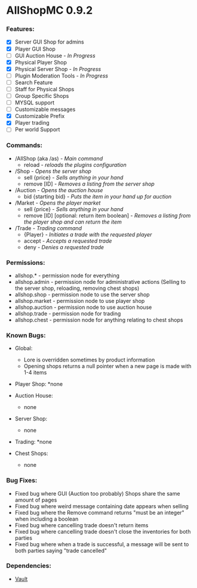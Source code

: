 # AllShopMC 0.9.2

### Features:
- [x] Server GUI Shop for admins
- [x] Player GUI Shop
- [ ] GUI Auction House - *In Progress*
- [x] Physical Player Shop
- [x] Physical Server Shop - *In Progress*
- [ ] Plugin Moderation Tools - *In Progress*
- [ ] Search Feature
- [ ] Staff for Physical Shops
- [ ] Group Specific Shops
- [ ] MYSQL support
- [ ] Customizable messages
- [x] Customizable Prefix
- [x] Player trading
- [ ] Per world Support

### Commands:
* /AllShop (aka /as) - *Main command*
  * reload - *reloads the plugins configuration*
* /Shop - *Opens the server shop*
  * sell {price} - *Sells anything in your hand*
  * remove [ID] - *Removes a listing from the server shop*
* /Auction - *Opens the auction house*
  * bid {starting bid} - *Puts the item in your hand up for auction*
* /Market - *Opens the player market*
  * sell {price} - *Sells anything in your hand*
  * remove [ID] [optional: return item boolean] - *Removes a listing from the player shop and can return the item*
* /Trade - *Trading command*
  * {Player} - *Initiates a trade with the requested player*
  * accept - *Accepts a requested trade*
  * deny - *Denies a requested trade*
  
### Permissions:
* allshop.* - permission node for everything
* allshop.admin - permission node for administrative actions (Selling to the server shop, reloading, removing chest shops)
* allshop.shop - permission node to use the server shop
* allshop.market - permission node to use player shop
* allshop.auction - permission node to use auction house
* allshop.trade - permission node for trading
* allshop.chest - permission node for anything relating to chest shops

### Known Bugs:

* Global:
  * Lore is overridden sometimes by product information
  * Opening shops returns a null pointer when a new page is made with 1-4 items
  
* Player Shop:
  *none
  
* Auction House:
  * none
  
* Server Shop:
  * none
  
* Trading:
  *none
  
* Chest Shops:
  * none
  
### Bug Fixes:
  * Fixed bug where GUI (Auction too probably) Shops share the same amount of pages
  * Fixed bug where weird message containing date appears when selling
  * Fixed bug where the Remove command returns "must be an integer" when including a boolean
  * Fixed bug where cancelling trade doesn't return items
  * Fixed bug where cancelling trade doesn't close the inventories for both parties
  * Fixed bug where when a trade is successful, a message will be sent to both parties saying "trade cancelled"
  
### Dependencies:
* [Vault](https://www.spigotmc.org/resources/vault.34315/)
